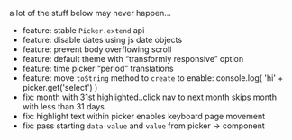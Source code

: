 
a lot of the stuff below may never happen...


- feature: stable `Picker.extend` api
- feature: disable dates using js date objects
- feature: prevent body overflowing scroll
- feature: default theme with “transformly responsive” option
- feature: time picker “period” translations
- feature: move `toString` method to `create` to enable: console.log( 'hi' + picker.get('select') )
- fix: month with 31st highlighted..click nav to next month skips month with less than 31 days
- fix: highlight text within picker enables keyboard page movement
- fix: pass starting `data-value` and `value` from picker -> component

